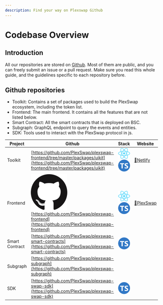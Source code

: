 ```yaml
---
description: Find your way on Plexswap Github
---
```


# Codebase Overview

## Introduction

All our repositories are stored on [Github](https://github.com/PlexSwap). Most of them are public, and you can freely submit an issue or a pull request. Make sure you read this whole guide, and the guidelines specific to each repository before.

## Github repositories

* Toolkit: Contains a set of packages used to build the PlexSwap ecosystem, including the token list.
* Frontend: The main frontend. It contains all the features that are not listed below.
* Smart Contract: All the smart contracts that is deployed on BSC.
* Subgraph: GraphQL endpoint to query the events and entities.
* SDK: Tools used to interact with the PlexSwap protocol in js.

| Project        | Github                                                                                                                                                                                                                              | Stack                                                                                                                                                                                                                                                                    | Website                                         |
| -------------- | ----------------------------------------------------------------------------------------------------------------------------------------------------------------------------------------------------------------------------------- | ------------------------------------------------------------------------------------------------------------------------------------------------------------------------------------------------------------------------------------------------------------------------ | ----------------------------------------------- |
| Toolkit        | [https://github.com/PlexSwap/plexswap-frontend/tree/master/packages/uikit](https://github.com/PlexSwap/plexswap-frontend/tree/master/packages/uikit)                                                                                | <img src="../../.gitbook/assets/download.svg" alt="" data-size="line"><img src="../../.gitbook/assets/ts-logo-round-128.svg" alt="" data-size="line">                                                                                                                    | [🔗Netlify](https://plexswap-uikit.netlify.app) |
| Frontend       | [<img src="../../.gitbook/assets/GitHub-Mark-120px-plus.png" alt="" data-size="line">](https://github.com/PlexSwap/plexswap-frontend)[https://github.com/PlexSwap/plexswap-frontend](https://github.com/PlexSwap/plexswap-frontend) | <img src="../../.gitbook/assets/download.svg" alt="" data-size="line"><img src="../../.gitbook/assets/ts-logo-round-128.svg" alt="" data-size="line">                                                                                                                    | [🔗PlexSwap](https://plexswap.finance)          |
| Smart Contract | [https://github.com/PlexSwap/plexswap-smart-contracts](https://github.com/PlexSwap/plexswap-smart-contracts)                                                                                                                        | <img src="https://ludu-assets.s3.amazonaws.com/lesson-icons/26/OS6xpcvmIL6y0G3ZQW99" alt="" data-size="line"><img src="https://hardhat.org/apple-touch-icon.png" alt="" data-size="line"><img src="../../.gitbook/assets/ts-logo-round-128.svg" alt="" data-size="line"> |                                                 |
| Subgraph       | [https://github.com/PlexSwap/plexswap-subgraph](https://github.com/PlexSwap/plexswap-subgraph)                                                                                                                                      | <img src="https://upload.wikimedia.org/wikipedia/commons/thumb/1/17/GraphQL_Logo.svg/1200px-GraphQL_Logo.svg.png" alt="" data-size="line">                                                                                                                               |                                                 |
| SDK            | [https://github.com/PlexSwap/plexswap-swap-sdk](https://github.com/PlexSwap/plexswap-swap-sdk)                                                                                                                                      | <img src="../../.gitbook/assets/ts-logo-round-128.svg" alt="" data-size="line">                                                                                                                                                                                          |                                                 |

